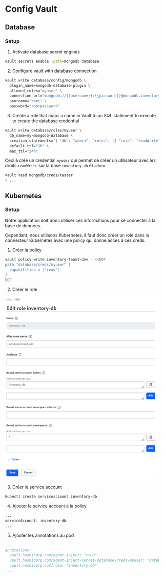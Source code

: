 # Config Vault

## Database

### Setup

1. Activate database secret engines

```bash
vault secrets enable -path=mongodb database
```

2. Configure vault with database connection

```bash
vault write database/config/mongodb \
  plugin_name=mongodb-database-plugin \
  allowed_roles="myuser" \
  connection_url="mongodb://{{username}}:{{password}}@mongodb.inventory-team3-dev.svc.cluster.local:27017/admin?tls=true" \
  username="root" \
  password="rootpassword"
```

3. Create a role that maps a name in Vault to an SQL statement to execute to create the database credential

```bash
vault write database/roles/myuser \
  db_name=my-mongodb-database \
  creation_statements='{ "db": "admin", "roles": [{ "role": "readWrite" }, {"role": "readWrite", "db": "inventory-db" }] }' \
  default_ttl="1h" \
  max_ttl="24h"
```

Ceci à créé un credential `myuser` qui permet de créer un utilisateur avec les droits `readWrite` sur la base `inventory-db` et `admin`.

```bash
vault read mongodb/creds/tester
> ...
```

## Kubernetes

### Setup

Notre application doit donc utiliser ces informations pour se connecter à la base de données.

Cependant, nous utilisons Kubernetes, il faut donc créer un role dans le connecteur Kubernetes avec une policy qui donne accès à ces creds.

1. Créer la policy

```bash
vault policy write inventory-team3-dev - <<EOF
path "database/creds/myuser" {
  capabilities = ["read"]
}
EOF
```

2. Créer le role

![Role](./role.png)

3. Créer le service account

```bash
kubectl create serviceaccount inventory-db
```

4. Ajouter le service account à la policy

```bash
...
serviceAccount: inventory-db
...
```

5. Ajouter les annotations au pod

```yaml
...
annotations:
  vault.hashicorp.com/agent-inject: "true"
  vault.hashicorp.com/agent-inject-secret-database-creds-myuser: "database/creds/myuser"
  vault.hashicorp.com/role: "inventory-db"
...
```
